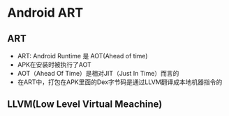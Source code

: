 # Android ART 

## ART
* ART: Android Runtime 是 AOT(Ahead of time)
* APK在安装时被执行了AOT
* AOT（Ahead Of Time）是相对JIT（Just In Time）而言的
* 在ART中，打包在APK里面的Dex字节码是通过LLVM翻译成本地机器指令的


## LLVM(Low Level Virtual Meachine)




